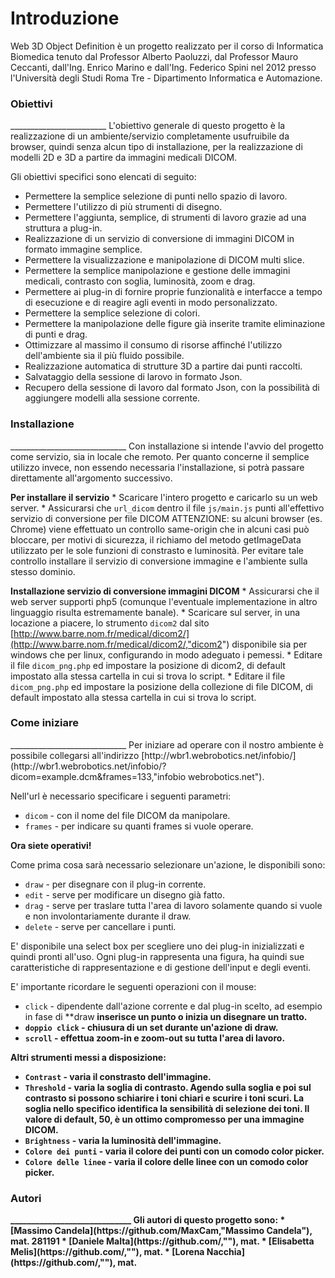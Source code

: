 Introduzione
============
Web 3D Object Definition è un progetto realizzato per il corso di Informatica Biomedica tenuto dal Professor Alberto Paoluzzi, dal Professor Mauro Ceccanti, dall'Ing. Enrico Marino e dall'Ing. Federico Spini nel 2012 presso l'Università degli Studi Roma Tre - Dipartimento Informatica e Automazione.

<h3 id="11">Obiettivi</h3>
________________________
L'obiettivo generale di questo progetto è la realizzazione di un ambiente/servizio completamente usufruibile da browser, quindi senza alcun tipo di installazione, per la realizzazione di modelli 2D e 3D a partire da immagini medicali DICOM.

Gli obiettivi specifici sono elencati di seguito:
* Permettere la semplice selezione di punti nello spazio di lavoro.
* Permettere l'utilizzo di più strumenti di disegno.
* Permettere l'aggiunta, semplice, di strumenti di lavoro grazie ad una struttura a plug-in.
* Realizzazione di un servizio di conversione di immagini DICOM in formato immagine semplice.
* Permettere la visualizzazione e manipolazione di DICOM multi slice.
* Permettere la semplice manipolazione e gestione delle immagini medicali, contrasto con soglia, luminosità, zoom e drag.
* Permettere ai plug-in di fornire proprie funzionalità e interfacce a tempo di esecuzione e di reagire agli eventi in modo personalizzato.
* Permettere la semplice selezione di colori.
* Permettere la manipolazione delle figure già inserite tramite eliminazione di punti e drag.
* Ottimizzare al massimo il consumo di risorse affinché l'utilizzo dell'ambiente sia il più fluido possibile.
* Realizzazione automatica di strutture 3D a partire dai punti raccolti.
* Salvataggio della sessione di larovo in formato Json.
* Recupero della sessione di lavoro dal formato Json, con la possibilità di aggiungere modelli alla sessione corrente.

<h3 id="12">Installazione</h3>
_____________________________
Con installazione si intende l'avvio del progetto come servizio, sia in locale che remoto.
Per quanto concerne il semplice utilizzo invece, non essendo necessaria l'installazione, si potrà passare direttamente all'argomento successivo.

**Per installare il servizio**
    * Scaricare l'intero progetto e caricarlo su un web server.
    * Assicurarsi che `url_dicom` dentro il file `js/main.js` punti all'effettivo servizio di conversione per file DICOM
        ATTENZIONE: su alcuni browser (es. Chrome) viene effettuato un controllo same-origin che in alcuni casi può bloccare, per motivi di sicurezza, il richiamo del metodo getImageData utilizzato per le sole funzioni di constrasto e luminosità. Per evitare tale controllo installare il servizio di conversione immagine e l'ambiente sulla stesso dominio.


**Installazione servizio di conversione immagini DICOM**
    * Assicurarsi che il web server supporti php5 (comunque l'eventuale implementazione in altro linguaggio risulta estremamente banale).
    * Scaricare sul server, in una locazione a piacere, lo strumento `dicom2` dal sito [http://www.barre.nom.fr/medical/dicom2/](http://www.barre.nom.fr/medical/dicom2/,"dicom2") disponibile sia per windows che per linux, configurando in modo adeguato i pemessi.
    * Editare il file `dicom_png.php` ed impostare la posizione di dicom2, di default impostato alla stessa cartella in cui si trova lo script.
    * Editare il file `dicom_png.php` ed impostare la posizione della collezione di file DICOM, di default impostato alla stessa cartella in cui si trova lo script.

<h3 id="13">Come iniziare</h3>
_____________________________
Per iniziare ad operare con il nostro ambiente è possibile collegarsi all'indirizzo [http://wbr1.webrobotics.net/infobio/](http://wbr1.webrobotics.net/infobio/?dicom=example.dcm&frames=133,"infobio webrobotics.net").

Nell'url è necessario specificare i seguenti parametri:
* `dicom` - con il nome del file DICOM da manipolare.
* `frames` - per indicare su quanti frames si vuole operare.

**Ora siete operativi!**

Come prima cosa sarà necessario selezionare un'azione, le disponibili sono:
* `draw` - per disegnare con il plug-in corrente.
* `edit` - serve per modificare un disegno già fatto.
* `drag` - serve per traslare tutta l'area di lavoro solamente quando si vuole e non involontariamente durante il draw.
* `delete` - serve per cancellare i punti.

E' disponibile una select box per scegliere uno dei plug-in inizializzati e quindi pronti all'uso. Ogni plug-in rappresenta una figura, ha quindi sue caratteristiche di rappresentazione e di gestione dell'input e degli eventi.

E' importante ricordare le seguenti operazioni con il mouse:
* `click` - dipendente dall'azione corrente e dal plug-in scelto, ad esempio in fase di **draw<b/> inserisce un punto o inizia un disegnare un tratto.
* `doppio click` - chiusura di un set durante un'azione di **draw**.
* `scroll` - effettua zoom-in e zoom-out su tutta l'area di lavoro.

Altri strumenti messi a disposizione:
* `Contrast` - varia il constrasto dell'immagine.
* `Threshold` - varia la soglia di contrasto. Agendo sulla soglia e poi sul contrasto si possono schiarire i toni chiari e scurire i toni scuri. La soglia nello specifico identifica la sensibilità di selezione dei toni. Il valore di default, 50, è un ottimo compromesso per una immagine DICOM.
* `Brightness` - varia la luminosità dell'immagine.
* `Colore dei punti` - varia il colore dei punti con un comodo color picker.
* `Colore delle linee` - varia il colore delle linee con un comodo color picker.

<h3 id="14">Autori</h3>
_____________________________
Gli autori di questo progetto sono:
* [Massimo Candela](https://github.com/MaxCam,"Massimo Candela"), mat. 281191
* [Daniele Malta](https://github.com/,""), mat.
* [Elisabetta Melis](https://github.com/,""), mat.
* [Lorena Nacchia](https://github.com/,""), mat.
